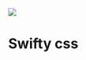 <img src="https://github.com/PrateekPathak9002/swifty-css/blob/main/logo.png" style='text-align:center'>

# Swifty css
